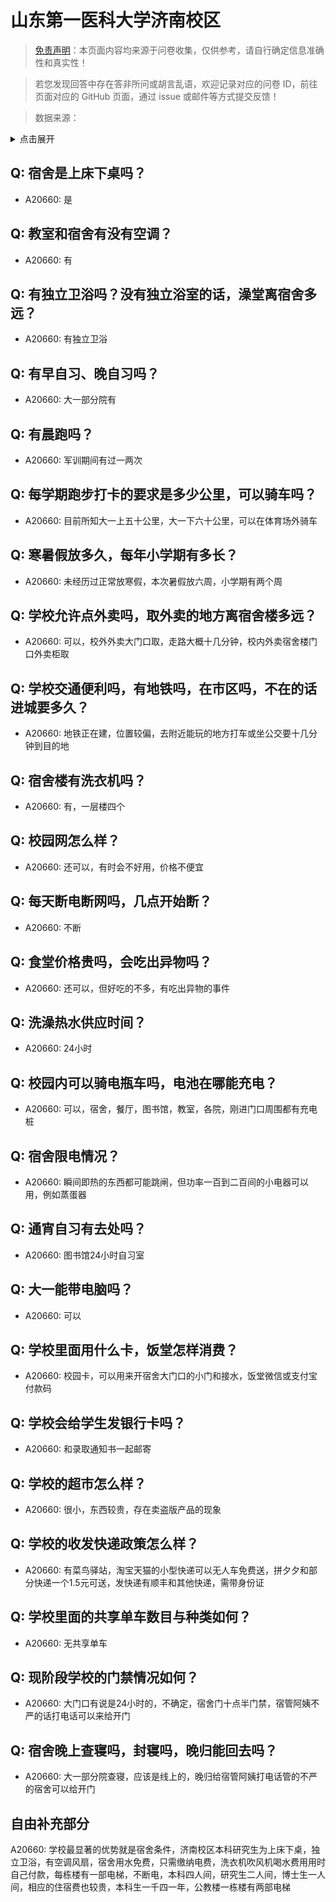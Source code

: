 # 山东第一医科大学济南校区

> [免责声明](https://colleges.chat/#_3)：本页面内容均来源于问卷收集，仅供参考，请自行确定信息准确性和真实性！

> 若您发现回答中存在答非所问或胡言乱语，欢迎记录对应的问卷 ID，前往页面对应的 GitHub 页面，通过 issue 或邮件等方式提交反馈！

> 数据来源：

<details><summary>点击展开</summary>
<ul>
<li>A20660: 匿名 (2023 年 07 月)</li>
</ul>
</details>

## Q: 宿舍是上床下桌吗？

- A20660: 是

## Q: 教室和宿舍有没有空调？

- A20660: 有

## Q: 有独立卫浴吗？没有独立浴室的话，澡堂离宿舍多远？

- A20660: 有独立卫浴

## Q: 有早自习、晚自习吗？

- A20660: 大一部分院有

## Q: 有晨跑吗？

- A20660: 军训期间有过一两次

## Q: 每学期跑步打卡的要求是多少公里，可以骑车吗？

- A20660: 目前所知大一上五十公里，大一下六十公里，可以在体育场外骑车

## Q: 寒暑假放多久，每年小学期有多长？

- A20660: 未经历过正常放寒假，本次暑假放六周，小学期有两个周

## Q: 学校允许点外卖吗，取外卖的地方离宿舍楼多远？

- A20660: 可以，校外外卖大门口取，走路大概十几分钟，校内外卖宿舍楼门口外卖柜取

## Q: 学校交通便利吗，有地铁吗，在市区吗，不在的话进城要多久？

- A20660: 地铁正在建，位置较偏，去附近能玩的地方打车或坐公交要十几分钟到目的地

## Q: 宿舍楼有洗衣机吗？

- A20660: 有，一层楼四个

## Q: 校园网怎么样？

- A20660: 还可以，有时会不好用，价格不便宜

## Q: 每天断电断网吗，几点开始断？

- A20660: 不断

## Q: 食堂价格贵吗，会吃出异物吗？

- A20660: 还可以，但好吃的不多，有吃出异物的事件

## Q: 洗澡热水供应时间？

- A20660: 24小时

## Q: 校园内可以骑电瓶车吗，电池在哪能充电？

- A20660: 可以，宿舍，餐厅，图书馆，教室，各院，刚进门口周围都有充电桩

## Q: 宿舍限电情况？

- A20660: 瞬间即热的东西都可能跳闸，但功率一百到二百间的小电器可以用，例如蒸蛋器

## Q: 通宵自习有去处吗？

- A20660: 图书馆24小时自习室

## Q: 大一能带电脑吗？

- A20660: 可以

## Q: 学校里面用什么卡，饭堂怎样消费？

- A20660: 校园卡，可以用来开宿舍大门口的小门和接水，饭堂微信或支付宝付款码

## Q: 学校会给学生发银行卡吗？

- A20660: 和录取通知书一起邮寄

## Q: 学校的超市怎么样？

- A20660: 很小，东西较贵，存在卖盗版产品的现象

## Q: 学校的收发快递政策怎么样？

- A20660: 有菜鸟驿站，淘宝天猫的小型快递可以无人车免费送，拼夕夕和部分快递一个1.5元可送，发快递有顺丰和其他快递，需带身份证

## Q: 学校里面的共享单车数目与种类如何？

- A20660: 无共享单车

## Q: 现阶段学校的门禁情况如何？

- A20660: 大门口有说是24小时的，不确定，宿舍门十点半门禁，宿管阿姨不严的话打电话可以来给开门

## Q: 宿舍晚上查寝吗，封寝吗，晚归能回去吗？

- A20660: 大一部分院查寝，应该是线上的，晚归给宿管阿姨打电话管的不严的宿舍可以给开门

## 自由补充部分

A20660: 学校最显著的优势就是宿舍条件，济南校区本科研究生为上床下桌，独立卫浴，有空调风扇，宿舍用水免费，只需缴纳电费，洗衣机吹风机喝水费用用时自己付款，每栋楼有一部电梯，不断电，本科四人间，研究生二人间，博士生一人间，相应的住宿费也较贵，本科生一千四一年，公教楼一栋楼有两部电梯